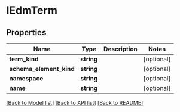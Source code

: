 # IEdmTerm

## Properties
Name | Type | Description | Notes
------------ | ------------- | ------------- | -------------
**term_kind** | **string** |  | [optional] 
**schema_element_kind** | **string** |  | [optional] 
**namespace** | **string** |  | [optional] 
**name** | **string** |  | [optional] 

[[Back to Model list]](../README.md#documentation-for-models) [[Back to API list]](../README.md#documentation-for-api-endpoints) [[Back to README]](../README.md)


